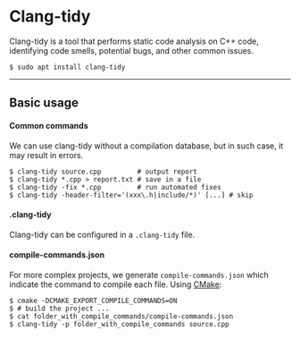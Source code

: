 # Clang-tidy

<div class="row row-cols-md-2"><div>

Clang-tidy is a tool that performs static code analysis on C++ code, identifying code smells, potential bugs, and other common issues.

```shell!
$ sudo apt install clang-tidy
```
</div><div>
</div></div>

<hr class="sep-both">

## Basic usage

<div class="row row-cols-md-2"><div>

#### Common commands

We can use clang-tidy without a compilation database, but in such case, it may result in errors.

```shell!
$ clang-tidy source.cpp         # output report
$ clang-tidy *.cpp > report.txt # save in a file
$ clang-tidy -fix *.cpp         # run automated fixes
$ clang-tidy -header-filter='(xxx\.h|include/*)' [...] # skip
```

#### .clang-tidy

Clang-tidy can be configured in a `.clang-tidy` file.
</div><div>

#### compile-commands.json

For more complex projects, we generate `compile-commands.json` which indicate the command to compile each file. Using [CMake](/tools-and-frameworks/others/build/cmake/index.md):

```shell!
$ cmake -DCMAKE_EXPORT_COMPILE_COMMANDS=ON
$ # build the project ...
$ cat folder_with_compile_commands/compile-commands.json
$ clang-tidy -p folder_with_compile_commands source.cpp
```
</div></div>
